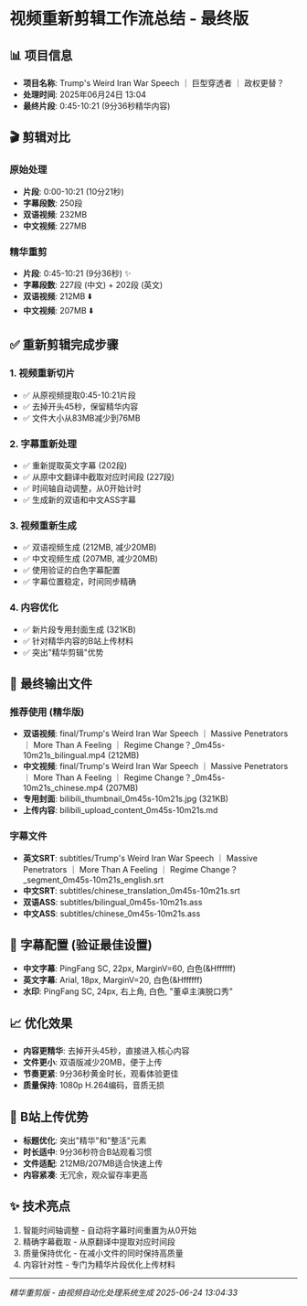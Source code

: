# 视频重新剪辑工作流总结 - 最终版

## 📊 项目信息
- **项目名称**: Trump's Weird Iran War Speech ｜ 巨型穿透者 ｜ 政权更替？
- **处理时间**: 2025年06月24日 13:04
- **最终片段**: 0:45-10:21 (9分36秒精华内容)

## 🎬 剪辑对比

### 原始处理
- **片段**: 0:00-10:21 (10分21秒)
- **字幕段数**: 250段
- **双语视频**: 232MB
- **中文视频**: 227MB

### 精华重剪
- **片段**: 0:45-10:21 (9分36秒) ✨
- **字幕段数**: 227段 (中文) + 202段 (英文)
- **双语视频**: 212MB ⬇️
- **中文视频**: 207MB ⬇️

## ✅ 重新剪辑完成步骤

### 1. 视频重新切片
- ✅ 从原视频提取0:45-10:21片段
- ✅ 去掉开头45秒，保留精华内容
- ✅ 文件大小从83MB减少到76MB

### 2. 字幕重新处理
- ✅ 重新提取英文字幕 (202段)
- ✅ 从原中文翻译中截取对应时间段 (227段)
- ✅ 时间轴自动调整，从0开始计时
- ✅ 生成新的双语和中文ASS字幕

### 3. 视频重新生成
- ✅ 双语视频生成 (212MB, 减少20MB)
- ✅ 中文视频生成 (207MB, 减少20MB)
- ✅ 使用验证的白色字幕配置
- ✅ 字幕位置稳定，时间同步精确

### 4. 内容优化
- ✅ 新片段专用封面生成 (321KB)
- ✅ 针对精华内容的B站上传材料
- ✅ 突出"精华剪辑"优势

## 🎯 最终输出文件

### 推荐使用 (精华版)
- **双语视频**: final/Trump's Weird Iran War Speech ｜ Massive Penetrators ｜ More Than A Feeling ｜ Regime Change？_0m45s-10m21s_bilingual.mp4 (212MB)
- **中文视频**: final/Trump's Weird Iran War Speech ｜ Massive Penetrators ｜ More Than A Feeling ｜ Regime Change？_0m45s-10m21s_chinese.mp4 (207MB)
- **专用封面**: bilibili_thumbnail_0m45s-10m21s.jpg (321KB)
- **上传内容**: bilibili_upload_content_0m45s-10m21s.md

### 字幕文件
- **英文SRT**: subtitles/Trump's Weird Iran War Speech ｜ Massive Penetrators ｜ More Than A Feeling ｜ Regime Change？_segment_0m45s-10m21s_english.srt
- **中文SRT**: subtitles/chinese_translation_0m45s-10m21s.srt
- **双语ASS**: subtitles/bilingual_0m45s-10m21s.ass
- **中文ASS**: subtitles/chinese_0m45s-10m21s.ass

## 🎯 字幕配置 (验证最佳设置)
- **中文字幕**: PingFang SC, 22px, MarginV=60, 白色(&Hffffff)
- **英文字幕**: Arial, 18px, MarginV=20, 白色(&Hffffff)
- **水印**: PingFang SC, 24px, 右上角, 白色, "董卓主演脱口秀"

## 📈 优化效果
- **内容更精华**: 去掉开头45秒，直接进入核心内容
- **文件更小**: 双语版减少20MB，便于上传
- **节奏更紧**: 9分36秒黄金时长，观看体验更佳
- **质量保持**: 1080p H.264编码，音质无损

## 🚀 B站上传优势
- **标题优化**: 突出"精华"和"整活"元素
- **时长适中**: 9分36秒符合B站观看习惯
- **文件适配**: 212MB/207MB适合快速上传
- **内容紧凑**: 无冗余，观众留存率更高

## ✨ 技术亮点
1. 智能时间轴调整 - 自动将字幕时间重置为从0开始
2. 精确字幕截取 - 从原翻译中提取对应时间段
3. 质量保持优化 - 在减小文件的同时保持高质量
4. 内容针对性 - 专门为精华片段优化上传材料

---
*精华重剪版 - 由视频自动化处理系统生成 2025-06-24 13:04:33*
